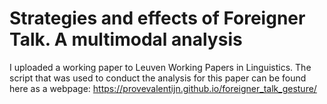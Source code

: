 # Strategies and effects of Foreigner Talk. A multimodal analysis
I uploaded a working paper to Leuven Working Papers in Linguistics. The script that was used to conduct the analysis for this paper can be found here as a webpage: https://provevalentijn.github.io/foreigner_talk_gesture/
